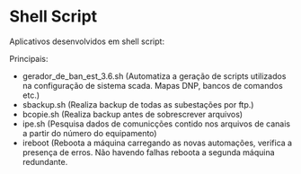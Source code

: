 # Shell Script
Aplicativos desenvolvidos em shell script:

Principais:

- gerador_de_ban_est_3.6.sh (Automatiza a geração de scripts utilizados na configuração de sistema scada. Mapas DNP, bancos de comandos etc.)
- sbackup.sh (Realiza backup de todas as subestações por ftp.)
- bcopie.sh (Realiza backup antes de sobrescrever arquivos)
- ipe.sh (Pesquisa dados de comunicções contido nos arquivos de canais a partir do número do equipamento)
- ireboot (Reboota a máquina carregando as novas automações, verifica a presença de erros. Não havendo falhas reboota a segunda máquina redundante.